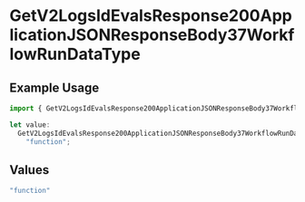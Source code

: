 # GetV2LogsIdEvalsResponse200ApplicationJSONResponseBody37WorkflowRunDataType

## Example Usage

```typescript
import { GetV2LogsIdEvalsResponse200ApplicationJSONResponseBody37WorkflowRunDataType } from "orq-poc-typescript-multi-env-version/models/operations";

let value:
  GetV2LogsIdEvalsResponse200ApplicationJSONResponseBody37WorkflowRunDataType =
    "function";
```

## Values

```typescript
"function"
```